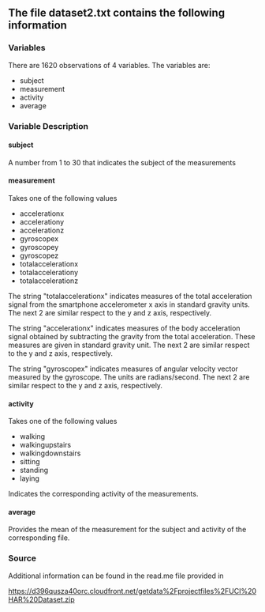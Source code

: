 ## The file dataset2.txt contains the following information

### Variables

There are 1620 observations of 4 variables.
The variables are:
* subject
* measurement
* activity
* average

### Variable Description

#### subject

A number from 1 to 30 that indicates the subject of the measurements

#### measurement

Takes one of the following values

 * accelerationx
 * accelerationy     
 * accelerationz     
 * gyroscopex        
 * gyroscopey 
 * gyroscopez   
 * totalaccelerationx
 * totalaccelerationy
 * totalaccelerationz

The string "totalaccelerationx" indicates measures of the total acceleration signal from the smartphone accelerometer x axis in standard gravity units. The next 2 are similar respect to the y and z axis, respectively.

The string "accelerationx" indicates measures of the body acceleration signal obtained by subtracting the gravity from the total acceleration. These measures are given in standard gravity unit. The next 2 are similar respect to the y and z axis, respectively.

The string "gyroscopex" indicates measures of angular velocity vector measured by the gyroscope. The units are radians/second. The next 2 are similar respect to the y and z axis, respectively.

#### activity
Takes one of the following values
* walking
* walkingupstairs
* walkingdownstairs
* sitting
* standing
* laying

Indicates the corresponding activity of the measurements.

#### average 

Provides the mean of the measurement for the subject and activity of the corresponding file.

### Source

Additional information can be found in the read.me file provided in

https://d396qusza40orc.cloudfront.net/getdata%2Fprojectfiles%2FUCI%20HAR%20Dataset.zip 

